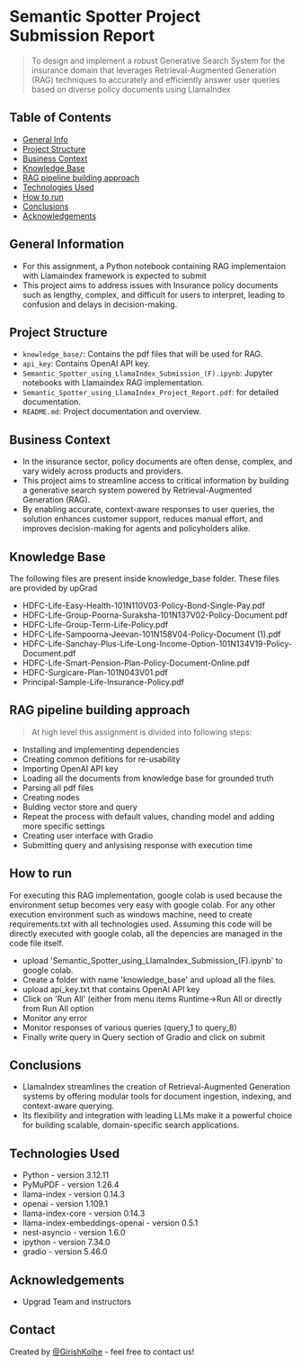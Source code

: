 # Semantic Spotter Project Submission Report 
> To design and implement a robust Generative Search System for the insurance domain that leverages Retrieval-Augmented Generation (RAG) techniques to accurately and efficiently answer user queries based on diverse policy documents using LlamaIndex

## Table of Contents
* [General Info](#general-information)
* [Project Structure](#project-structure)
* [Business Context](#business-context)
* [Knowledge Base](#knowledge-base)
* [RAG pipeline building approach](#rag-pipeline-building-approach)
* [Technologies Used](#technologies-used)
* [How to run](#how-to-run)
* [Conclusions](#conclusions)
* [Acknowledgements](#acknowledgements)

  
## General Information
- For this assignment, a Python notebook containing RAG implementaion with Llamaindex framework is expected to submit
- This project aims to address issues with Insurance policy documents such as lengthy, complex, and difficult for users to interpret, leading to confusion and delays in decision-making.

## Project Structure
- `knowledge_base/`: Contains the pdf files that will be used for RAG.
- `api_key`: Contains OpenAI API key.
- `Semantic_Spotter_using_LlamaIndex_Submission_(F).ipynb`: Jupyter notebooks with Llamaindex RAG implementation.
- `Semantic_Spotter_using_LlamaIndex_Project_Report.pdf`: for detailed documentation.
- `README.md`: Project documentation and overview.

## Business Context
- In the insurance sector, policy documents are often dense, complex, and vary widely across products and providers.  
- This project aims to streamline access to critical information by building a generative search system powered by Retrieval-Augmented Generation (RAG). 
- By enabling accurate, context-aware responses to user queries, the solution enhances customer support, reduces manual effort, and improves decision-making for agents and policyholders alike.

## Knowledge Base
The following files are present inside knowledge_base folder. These files are provided by upGrad
- HDFC-Life-Easy-Health-101N110V03-Policy-Bond-Single-Pay.pdf
- HDFC-Life-Group-Poorna-Suraksha-101N137V02-Policy-Document.pdf
- HDFC-Life-Group-Term-Life-Policy.pdf
- HDFC-Life-Sampoorna-Jeevan-101N158V04-Policy-Document (1).pdf
- HDFC-Life-Sanchay-Plus-Life-Long-Income-Option-101N134V19-Policy-Document.pdf
- HDFC-Life-Smart-Pension-Plan-Policy-Document-Online.pdf
- HDFC-Surgicare-Plan-101N043V01.pdf
- Principal-Sample-Life-Insurance-Policy.pdf

## RAG pipeline building approach
> At high level this assignment is divided into following steps:
- Installing and implementing dependencies
- Creating common defitions for re-usability 
- Importing OpenAI API key 
- Loading all the documents from knowledge base for grounded truth
- Parsing all pdf files
- Creating nodes
- Bulding vector store and query
- Repeat the process with default values, chanding model and adding more specific settings
- Creating user interface with Gradio
- Submitting query and anlysising response with execution time

## How to run
For executing this RAG implementation, google colab is used because the environment setup becomes very easy with google colab. For any other execution environment such as windows machine, need to create requirements.txt with all technologies used.
Assuming this code will be directly executed with google colab, all the depencies are managed in the code file itself.
- upload 'Semantic_Spotter_using_LlamaIndex_Submission_(F).ipynb' to google colab.  
- Create a folder with name 'knowledge_base' and upload all the files.
- upload api_key.txt that contains OpenAI API key
- Click on 'Run All' (either from menu items Runtime->Run All or directly from Run All option
- Monitor any error
- Monitor responses of various queries (query_1 to query_8)
- Finally write query in Query section of Gradio and click on submit

## Conclusions
- LlamaIndex streamlines the creation of Retrieval-Augmented Generation systems by offering modular tools for document ingestion, indexing, and context-aware querying. 
- Its flexibility and integration with leading LLMs make it a powerful choice for building scalable, domain-specific search applications.


## Technologies Used
- Python - version 3.12.11
- PyMuPDF - version 1.26.4
- llama-index - version 0.14.3
- openai - version 1.109.1
- llama-index-core - version 0.14.3
- llama-index-embeddings-openai - version 0.5.1
- nest-asyncio - version 1.6.0
- ipython - version 7.34.0
- gradio - version 5.46.0
                           
## Acknowledgements
- Upgrad Team and instructors

## Contact
Created by [@GirishKolhe](https://github.com/GirishKolhe) - feel free to contact us!

